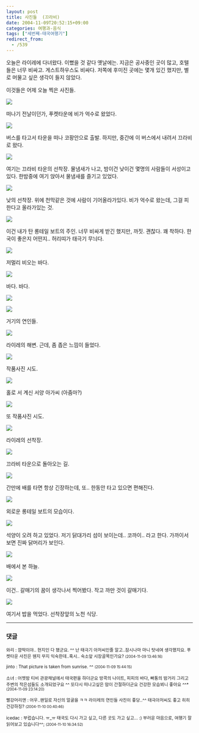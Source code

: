 ```yaml
---
layout: post
title: 사진들  (끄라비)
date: 2004-11-09T20:52:15+09:00
categories: 여행과-음식
tags: ["세번째-태국여행기"]
redirect_from:
  - /539
---
```


오늘은 라이레에 다녀왔다. 이뻤을 것 같다 옛날에는. 지금은 공사중인 곳이 많고, 호텔들은 너무 비싸고. 게스트하우스도 비싸다. 저쪽에 후미진 곳에는 몇개 있긴 했지만, 별로 머물고 싶은 생각이 들지 않았다.

이것들은 어제 오늘 찍은 사진들.

![ ](/assets/media/uploads_2004_11_PICT1742.jpg)

떠나기 전날이던가, 푸켓타운에 비가 억수로 왔었다.

![ ](/assets/media/uploads_2004_11_PICT1765.jpg)

버스를 타고서 타운을 떠나 코팡안으로 출발. 하지만, 중간에 이 버스에서 내려서 끄라비로 왔다.

![ ](/assets/media/uploads_2004_11_PICT1774.jpg)

여기는 끄라비 타운의 선착장. 물냄새가 나고, 밤이건 낮이건 몇명의 사람들이 서성이고 있다. 한밤중에 여기 앉아서 물냄새를 즐기고 있었다.

![ ](/assets/media/uploads_2004_11_PICT1792.jpg)

낮의 선착장. 위에 천막같은 것에 사람이 기어올라가있다. 비가 억수로 왔는데, 그걸 피한다고 올라가있는 것.

![ ](/assets/media/uploads_2004_11_PICT1793.jpg)

이건 내가 탄 롱테일 보트의 주인. 너무 비싸게 받긴 했지만, 까짓. 괜찮다. 꽤 착하다. 한국이 좋은지 어떤지.. 허리띠가 태극기 무늬다.

![ ](/assets/media/uploads_2004_11_PICT1807.jpg)

저멀리 비오는 바다.

![ ](/assets/media/uploads_2004_11_PICT1811.jpg)

바다. 바다.

![ ](/assets/media/uploads_2004_11_PICT1836.jpg)

![ ](/assets/media/uploads_2004_11_PICT1829.jpg)

거기의 연인들.

![ ](/assets/media/uploads_2004_11_PICT1839.jpg)

라이레의 해변. 근데, 좀 좁은 느낌이 들었다.

![ ](/assets/media/uploads_2004_11_PICT1848.jpg)

작품사진 시도.

![ ](/assets/media/uploads_2004_11_PICT1843.jpg)

홀로 서 계신 서양 아가씨 (아줌마?)

![ ](/assets/media/uploads_2004_11_PICT1849.jpg)

또 작품사진 시도.

![ ](/assets/media/uploads_2004_11_PICT1849.jpg)

라이레의 선착장.

![ ](/assets/media/uploads_2004_11_PICT1860.jpg)

끄라비 타운으로 돌아오는 길.

![ ](/assets/media/uploads_2004_11_PICT1861.jpg)

간만에 배를 타면 항상 긴장하는데, 또.. 한동안 타고 있으면 편해진다.

![ ](/assets/media/uploads_2004_11_PICT1871.jpg)

외로운 롱테일 보트의 모습이다.

![ ](/assets/media/uploads_2004_11_PICT1876.jpg)

석양이 오려 하고 있었다. 저기 닭대가리 섬이 보이는데.. 코까이.. 라고 한다. 가까이서보면 진짜 닭머리가 보인다.

![ ](/assets/media/uploads_2004_11_PICT1889.jpg)

배에서 본 하늘.

![ ](/assets/media/uploads_2004_11_PICT1892.jpg)

이건.. 갈매기의 꿈이 생각나서 찍어봤다. 작고 까만 것이 갈매기다.

![ ](/assets/media/uploads_2004_11_PICT1899.jpg)

여기서 밥을 먹었다. 선착장앞의 노천 식당.

* * *

### 댓글



<!--- cmt:906 --->
<!--- mail: --->
<!--- parent:0 --->

<small>와리 : 깜딱이야..  현지인 다 됐군요. ^^ 난 태극기 아저씨인줄 알고..잠시나마 마니 탓네여 생각했지요. 푸켓타운 사진은 웬지 무지 익숙한데..혹시.. 숙소앞 시장골목인가요? <small>(2004-11-09 13:46:16)</small></small>


<!--- cmt:907 --->
<!--- mail: --->
<!--- parent:0 --->

<small>jinto : That picture is taken from sunrise. ^^ <small>(2004-11-09 15:44:15)</small></small>


<!--- cmt:908 --->
<!--- mail: --->
<!--- parent:0 --->

<small>소녀 : 어젯밤 티비 관광채널에서 태국편을 하더군요 방콕의 나이트, 피피의 바다, 빠통의 밤거리 그리고 주변의 작은섬들도 소개되었구요 ^^ 또다시 떠나고싶은 맘이 간절하더군요 건강한 모습뵈니 좋아요 ^^* <small>(2004-11-09 23:14:20)</small></small>


<!--- cmt:909 --->
<!--- mail: --->
<!--- parent:0 --->

<small>빨강머리앤 : 어우..왠일로 자신의 얼굴을 ㅋㅋ 라이레의 연인들 사진이 좋당..^^ 태극아저씨도 좋고 히히 건강하징? <small>(2004-11-10 00:40:46)</small></small>


<!--- cmt:910 --->
<!--- mail: --->
<!--- parent:0 --->

<small>icedac : 부럽습니다. ㅠ_ㅠ   태국도 다시 가고 싶고, 다른 곳도 가고 싶고... :)   부러운 마음으로, 여행기 잘 읽어보고 있습니다^^; <small>(2004-11-10 16:34:52)</small></small>

